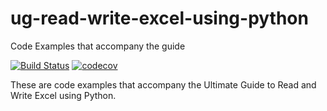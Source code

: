 # ug-read-write-excel-using-python
Code Examples that accompany the guide

[![Build Status](https://travis-ci.org/simkimsia/ug-read-write-excel-using-python.svg?branch=master)](https://travis-ci.org/simkimsia/ug-read-write-excel-using-python)
[![codecov](https://codecov.io/gh/simkimsia/ug-read-write-excel-using-python/branch/master/graph/badge.svg)](https://codecov.io/gh/simkimsia/ug-read-write-excel-using-python)

These are code examples that accompany the Ultimate Guide to Read and Write Excel using Python.
